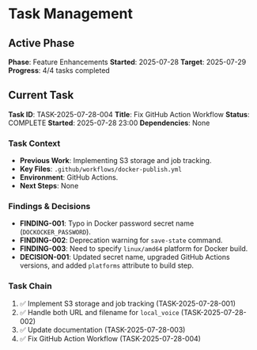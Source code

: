 # Task Management

## Active Phase
**Phase**: Feature Enhancements
**Started**: 2025-07-28
**Target**: 2025-07-29
**Progress**: 4/4 tasks completed

## Current Task
**Task ID**: TASK-2025-07-28-004
**Title**: Fix GitHub Action Workflow
**Status**: COMPLETE
**Started**: 2025-07-28 23:00
**Dependencies**: None

### Task Context
- **Previous Work**: Implementing S3 storage and job tracking.
- **Key Files**: `.github/workflows/docker-publish.yml`
- **Environment**: GitHub Actions.
- **Next Steps**: None

### Findings & Decisions
- **FINDING-001**: Typo in Docker password secret name (`DOCKOCKER_PASSWORD`).
- **FINDING-002**: Deprecation warning for `save-state` command.
- **FINDING-003**: Need to specify `linux/amd64` platform for Docker build.
- **DECISION-001**: Updated secret name, upgraded GitHub Actions versions, and added `platforms` attribute to build step.

### Task Chain
1. ✅ Implement S3 storage and job tracking (TASK-2025-07-28-001)
2. ✅ Handle both URL and filename for `local_voice` (TASK-2025-07-28-002)
3. ✅ Update documentation (TASK-2025-07-28-003)
4. ✅ Fix GitHub Action Workflow (TASK-2025-07-28-004)
